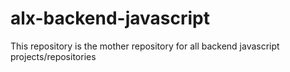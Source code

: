 # alx-backend-javascript

This repository is the mother repository for all backend javascript projects/repositories
